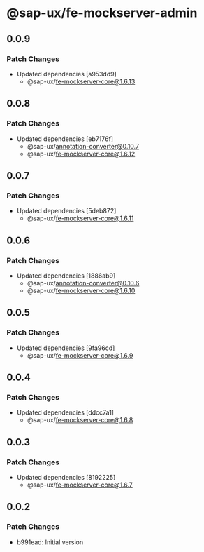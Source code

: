 # @sap-ux/fe-mockserver-admin

## 0.0.9

### Patch Changes

-   Updated dependencies [a953dd9]
    -   @sap-ux/fe-mockserver-core@1.6.13

## 0.0.8

### Patch Changes

-   Updated dependencies [eb7176f]
    -   @sap-ux/annotation-converter@0.10.7
    -   @sap-ux/fe-mockserver-core@1.6.12

## 0.0.7

### Patch Changes

-   Updated dependencies [5deb872]
    -   @sap-ux/fe-mockserver-core@1.6.11

## 0.0.6

### Patch Changes

-   Updated dependencies [1886ab9]
    -   @sap-ux/annotation-converter@0.10.6
    -   @sap-ux/fe-mockserver-core@1.6.10

## 0.0.5

### Patch Changes

-   Updated dependencies [9fa96cd]
    -   @sap-ux/fe-mockserver-core@1.6.9

## 0.0.4

### Patch Changes

-   Updated dependencies [ddcc7a1]
    -   @sap-ux/fe-mockserver-core@1.6.8

## 0.0.3

### Patch Changes

-   Updated dependencies [8192225]
    -   @sap-ux/fe-mockserver-core@1.6.7

## 0.0.2

### Patch Changes

-   b991ead: Initial version
